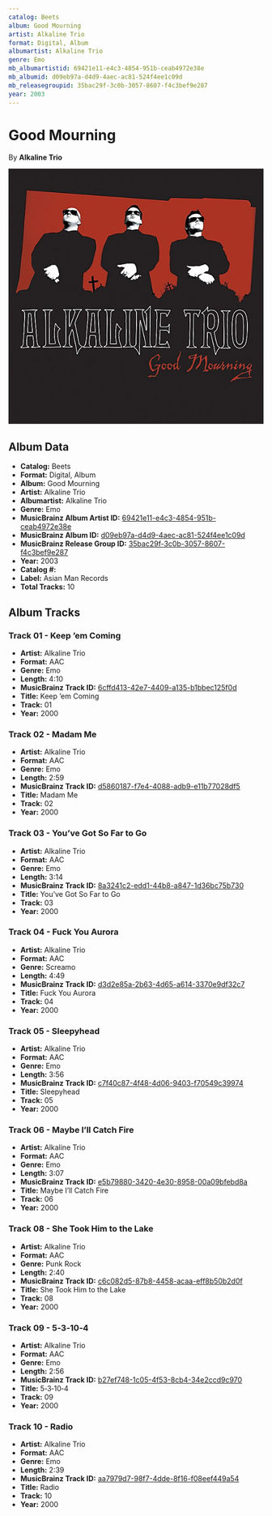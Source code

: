 ```yaml
---
catalog: Beets
album: Good Mourning
artist: Alkaline Trio
format: Digital, Album
albumartist: Alkaline Trio
genre: Emo
mb_albumartistid: 69421e11-e4c3-4854-951b-ceab4972e38e
mb_albumid: d09eb97a-d4d9-4aec-ac81-524f4ee1c09d
mb_releasegroupid: 35bac29f-3c0b-3057-8607-f4c3bef9e287
year: 2003
---
```


# Good Mourning

By **Alkaline Trio**

![](../../assets/beetscovers/Alkaline_Trio-Good_Mourning.jpg)

## Album Data

- **Catalog:** Beets
- **Format:** Digital, Album
- **Album:** Good Mourning
- **Artist:** Alkaline Trio
- **Albumartist:** Alkaline Trio
- **Genre:** Emo
- **MusicBrainz Album Artist ID:** [69421e11-e4c3-4854-951b-ceab4972e38e](https://musicbrainz.org/artist/69421e11-e4c3-4854-951b-ceab4972e38e)
- **MusicBrainz Album ID:** [d09eb97a-d4d9-4aec-ac81-524f4ee1c09d](https://musicbrainz.org/release/d09eb97a-d4d9-4aec-ac81-524f4ee1c09d)
- **MusicBrainz Release Group ID:** [35bac29f-3c0b-3057-8607-f4c3bef9e287](https://musicbrainz.org/release-group/35bac29f-3c0b-3057-8607-f4c3bef9e287)
- **Year:** 2003
- **Catalog #:** 
- **Label:** Asian Man Records
- **Total Tracks:** 10

## Album Tracks

### Track 01 - Keep ’em Coming

- **Artist:** Alkaline Trio
- **Format:** AAC
- **Genre:** Emo
- **Length:** 4:10
- **MusicBrainz Track ID:** [6cffd413-42e7-4409-a135-b1bbec125f0d](https://musicbrainz.org/recording/6cffd413-42e7-4409-a135-b1bbec125f0d)
- **Title:** Keep ’em Coming
- **Track:** 01
- **Year:** 2000

### Track 02 - Madam Me

- **Artist:** Alkaline Trio
- **Format:** AAC
- **Genre:** Emo
- **Length:** 2:59
- **MusicBrainz Track ID:** [d5860187-f7e4-4088-adb9-e11b77028df5](https://musicbrainz.org/recording/d5860187-f7e4-4088-adb9-e11b77028df5)
- **Title:** Madam Me
- **Track:** 02
- **Year:** 2000

### Track 03 - You’ve Got So Far to Go

- **Artist:** Alkaline Trio
- **Format:** AAC
- **Genre:** Emo
- **Length:** 3:14
- **MusicBrainz Track ID:** [8a3241c2-edd1-44b8-a847-1d36bc75b730](https://musicbrainz.org/recording/8a3241c2-edd1-44b8-a847-1d36bc75b730)
- **Title:** You’ve Got So Far to Go
- **Track:** 03
- **Year:** 2000

### Track 04 - Fuck You Aurora

- **Artist:** Alkaline Trio
- **Format:** AAC
- **Genre:** Screamo
- **Length:** 4:49
- **MusicBrainz Track ID:** [d3d2e85a-2b63-4d65-a614-3370e9df32c7](https://musicbrainz.org/recording/d3d2e85a-2b63-4d65-a614-3370e9df32c7)
- **Title:** Fuck You Aurora
- **Track:** 04
- **Year:** 2000

### Track 05 - Sleepyhead

- **Artist:** Alkaline Trio
- **Format:** AAC
- **Genre:** Emo
- **Length:** 3:56
- **MusicBrainz Track ID:** [c7f40c87-4f48-4d06-9403-f70549c39974](https://musicbrainz.org/recording/c7f40c87-4f48-4d06-9403-f70549c39974)
- **Title:** Sleepyhead
- **Track:** 05
- **Year:** 2000

### Track 06 - Maybe I’ll Catch Fire

- **Artist:** Alkaline Trio
- **Format:** AAC
- **Genre:** Emo
- **Length:** 3:07
- **MusicBrainz Track ID:** [e5b79880-3420-4e30-8958-00a09bfebd8a](https://musicbrainz.org/recording/e5b79880-3420-4e30-8958-00a09bfebd8a)
- **Title:** Maybe I’ll Catch Fire
- **Track:** 06
- **Year:** 2000

### Track 08 - She Took Him to the Lake

- **Artist:** Alkaline Trio
- **Format:** AAC
- **Genre:** Punk Rock
- **Length:** 2:40
- **MusicBrainz Track ID:** [c6c082d5-87b8-4458-acaa-eff8b50b2d0f](https://musicbrainz.org/recording/c6c082d5-87b8-4458-acaa-eff8b50b2d0f)
- **Title:** She Took Him to the Lake
- **Track:** 08
- **Year:** 2000

### Track 09 - 5‐3‐10‐4

- **Artist:** Alkaline Trio
- **Format:** AAC
- **Genre:** Emo
- **Length:** 2:56
- **MusicBrainz Track ID:** [b27ef748-1c05-4f53-8cb4-34e2ccd9c970](https://musicbrainz.org/recording/b27ef748-1c05-4f53-8cb4-34e2ccd9c970)
- **Title:** 5‐3‐10‐4
- **Track:** 09
- **Year:** 2000

### Track 10 - Radio

- **Artist:** Alkaline Trio
- **Format:** AAC
- **Genre:** Emo
- **Length:** 2:39
- **MusicBrainz Track ID:** [aa7979d7-98f7-4dde-8f16-f08eef449a54](https://musicbrainz.org/recording/aa7979d7-98f7-4dde-8f16-f08eef449a54)
- **Title:** Radio
- **Track:** 10
- **Year:** 2000

